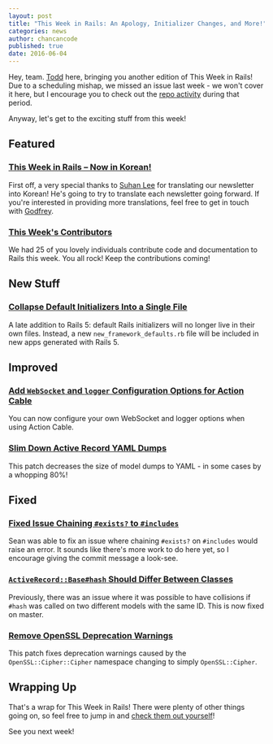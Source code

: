 ```yaml
---
layout: post
title: "This Week in Rails: An Apology, Initializer Changes, and More!"
categories: news
author: chancancode
published: true
date: 2016-06-04
---
```


Hey, team. [Todd](https://twitter.com/toddbealmear) here, bringing you another edition of This Week in Rails! Due to a scheduling mishap, we missed an issue last week - we won't cover it here, but I encourage you to check out the [repo activity](https://github.com/rails/rails/compare/master@%7B2016-05-20%7D...@%7B2016-05-28%7D) during that period.

Anyway, let's get to the exciting stuff from this week!

## Featured

### [This Week in Rails – Now in Korean!](http://suhanlee.github.io/2016/ruby-2-4-integer-action-mailer-rescued-and-more.html)

First off, a very special thanks to [Suhan Lee](http://suhanlee.github.io/about) for translating our newsletter into Korean! He's going to try to translate each newsletter going forward. If you're interested in providing more translations, feel free to get in touch with [Godfrey](https://twitter.com/chancancode).

### [This Week's Contributors](http://contributors.rubyonrails.org/contributors/in-time-window/20160528-20160603)

We had 25 of you lovely individuals contribute code and documentation to Rails this week. You all rock! Keep the contributions coming!

## New Stuff

### [Collapse Default Initializers Into a Single File](https://github.com/rails/rails/pull/25231)

A late addition to Rails 5: default Rails initializers will no longer live in their own files. Instead, a new `new_framework_defaults.rb` file will be included in new apps generated with Rails 5.

## Improved

### [Add `WebSocket` and `logger` Configuration Options for Action Cable](https://github.com/rails/rails/pull/25170)

You can now configure your own WebSocket and logger options when using Action Cable.

### [Slim Down Active Record YAML Dumps](https://github.com/rails/rails/commit/c4cb6862babd2665a65056e205c2a5fd17a5d99d)

This patch decreases the size of model dumps to YAML - in some cases by a whopping 80%!

## Fixed 

### [Fixed Issue Chaining `#exists?` to `#includes`](https://github.com/rails/rails/commit/02da8aea832485044fde1b94c021a66d37d54dec)

Sean was able to fix an issue where chaining `#exists?` on `#includes` would raise an error. It sounds like there's more work to do here yet, so I encourage giving the commit message a look-see.

### [`ActiveRecord::Base#hash` Should Differ Between Classes](https://github.com/rails/rails/commit/c8be4574a2a35c896560ff58b26111ad6dd9d60f)

Previously, there was an issue where it was possible to have collisions if `#hash` was called on two different models with the same ID. This is now fixed on master.

### [Remove OpenSSL Deprecation Warnings](https://github.com/rails/rails/pull/25194)

This patch fixes deprecation warnings caused by the `OpenSSL::Cipher::Cipher` namespace changing to simply `OpenSSL::Cipher`.

## Wrapping Up 

That's a wrap for This Week in Rails! There were plenty of other things going on, so feel free to jump in and [check them out yourself](https://github.com/rails/rails/compare/master@%7B2016-05-14%7D...@%7B2016-05-20%7D)!

See you next week!

